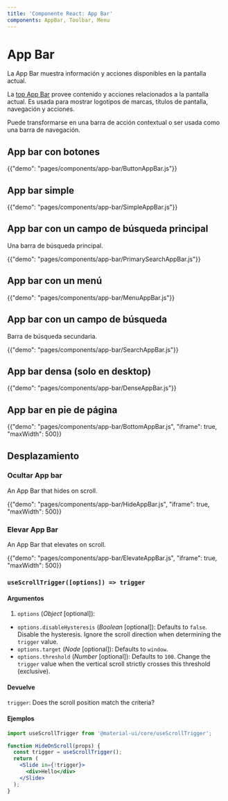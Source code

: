 ```yaml
---
title: 'Componente React: App Bar'
components: AppBar, Toolbar, Menu
---
```


# App Bar

<p class="description">La App Bar muestra información y acciones disponibles en la pantalla actual.</p>

La [top App Bar](https://material.io/design/components/app-bars-top.html) provee contenido y acciones relacionados a la pantalla actual. Es usada para mostrar logotipos de marcas, títulos de pantalla, navegación y acciones.

Puede transformarse en una barra de acción contextual o ser usada como una barra de navegación.

## App bar con botones

{{"demo": "pages/components/app-bar/ButtonAppBar.js"}}

## App bar simple

{{"demo": "pages/components/app-bar/SimpleAppBar.js"}}

## App bar con un campo de búsqueda principal

Una barra de búsqueda principal.

{{"demo": "pages/components/app-bar/PrimarySearchAppBar.js"}}

## App bar con un menú

{{"demo": "pages/components/app-bar/MenuAppBar.js"}}

## App bar con un campo de búsqueda

Barra de búsqueda secundaria.

{{"demo": "pages/components/app-bar/SearchAppBar.js"}}

## App bar densa (solo en desktop)

{{"demo": "pages/components/app-bar/DenseAppBar.js"}}

## App bar en pie de página

{{"demo": "pages/components/app-bar/BottomAppBar.js", "iframe": true, "maxWidth": 500}}

## Desplazamiento

### Ocultar App bar

An App Bar that hides on scroll.

{{"demo": "pages/components/app-bar/HideAppBar.js", "iframe": true, "maxWidth": 500}}

### Elevar App Bar

An App Bar that elevates on scroll.

{{"demo": "pages/components/app-bar/ElevateAppBar.js", "iframe": true, "maxWidth": 500}}

### `useScrollTrigger([options]) => trigger`

#### Argumentos

1. `options` (*Object* [optional]):

- `options.disableHysteresis` (*Boolean* [optional]): Defaults to `false`. Disable the hysteresis. Ignore the scroll direction when determining the `trigger` value.
- `options.target` (*Node* [optional]): Defaults to `window`.
- `options.threshold` (*Number* [optional]): Defaults to `100`. Change the `trigger` value when the vertical scroll strictly crosses this threshold (exclusive).

#### Devuelve

`trigger`: Does the scroll position match the criteria?

#### Ejemplos

```jsx
import useScrollTrigger from '@material-ui/core/useScrollTrigger';

function HideOnScroll(props) {
  const trigger = useScrollTrigger();
  return (
    <Slide in={!trigger}>
      <div>Hello</div>
    </Slide>
  );
}
```